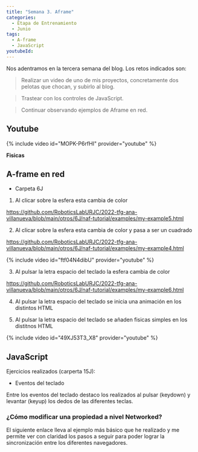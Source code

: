 ```yaml
---
title: "Semana 3. Aframe"
categories:
  - Etapa de Entrenamiento
  - Junio
tags:
  - A-frame
  - JavaScript
youtubeId: 
---
```



Nos adentramos en la tercera semana del blog. Los retos indicados son:

> Realizar un video de uno de mis proyectos, concretamente dos pelotas que chocan, y subirlo al blog.

> Trastear con los controles de JavaScript.

> Continuar observando ejemplos de Aframe en red. 

## **Youtube**

{% include video id="MOPK-P6rfHI" provider="youtube" %}


**Fisicas**


## **A-frame en red**

* Carpeta 6J

1. Al clicar sobre la esfera esta cambia de color

https://github.com/RoboticsLabURJC/2022-tfg-ana-villanueva/blob/main/otros/6J/naf-tutorial/examples/my-example5.html


2. Al clicar sobre la esfera esta cambia de color y pasa a ser un cuadrado

https://github.com/RoboticsLabURJC/2022-tfg-ana-villanueva/blob/main/otros/6J/naf-tutorial/examples/my-example4.html

{% include video id="ftf04N4dibU" provider="youtube" %}

3. Al pulsar la letra espacio del teclado la esfera cambia de color 

https://github.com/RoboticsLabURJC/2022-tfg-ana-villanueva/blob/main/otros/6J/naf-tutorial/examples/my-example6.html

4. Al pulsar la letra espacio del teclado se inicia una animación en los distintos HTML

[Código]: https://github.com/RoboticsLabURJC/2022-tfg-ana-villanueva/blob/main/otros/6J/naf-tutorial/examples/my-example7.html

5. Al pulsar la letra espacio del teclado se añaden fisicas simples en los distitnos HTML

[Código]: https://github.com/RoboticsLabURJC/2022-tfg-ana-villanueva/blob/main/otros/6J/naf-tutorial/examples/e3.html

{% include video id="49XJ53T3_X8" provider="youtube" %}


## **JavaScript** 


Ejercicios realizados (carperta 15J):

* Eventos del teclado

Entre los eventos del teclado destaco los realizados al pulsar (keydown) y levantar (keyup) los dedos de las diferentes teclas.


### ¿Cómo modificar una propiedad a nivel Networked?

El siguiente enlace lleva al ejemplo más básico que he realizado y me permite ver con claridad los pasos a seguir para poder lograr la sincronización entre los diferentes navegadores. 

[Ejemplo básico]: https://github.com/RoboticsLabURJC/2022-tfg-ana-villanueva/blob/main/otros/6J/naf-tutorial/examples/e1.html


